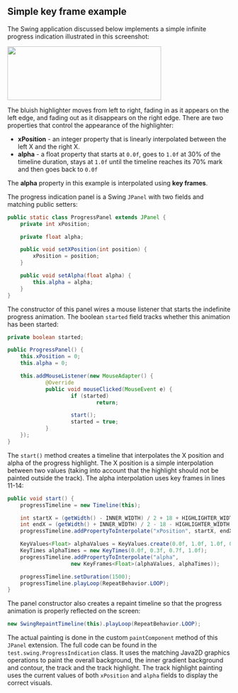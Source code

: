 ## Simple key frame example

The Swing application discussed below implements a simple infinite progress indication illustrated in this screenshot:

<img src="https://raw.githubusercontent.com/kirill-grouchnikov/trident/master/www/images/progressindication.png" width="347" height="121" />

The bluish highlighter moves from left to right, fading in as it appears on the left edge, and fading out as it disappears on the right edge. There are two properties that control the appearance of the highlighter:

* **xPosition** - an integer property that is linearly interpolated between the left X and the right X.
* **alpha** - a float property that starts at `0.0f`, goes to `1.0f` at 30% of the timeline duration, stays at `1.0f` until the timeline reaches its 70% mark and then goes back to `0.0f`

The **alpha** property in this example is interpolated using **key frames**.

The progress indication panel is a Swing `JPanel` with two fields and matching public setters:

```java
public static class ProgressPanel extends JPanel {
	private int xPosition;

	private float alpha;

	public void setXPosition(int position) {
		xPosition = position;
	}

	public void setAlpha(float alpha) {
		this.alpha = alpha;
	}
}
```

The constructor of this panel wires a mouse listener that starts the indefinite progress animation. The boolean `started` field tracks whether this animation has been started:

```java
private boolean started;

public ProgressPanel() {
	this.xPosition = 0;
	this.alpha = 0;

	this.addMouseListener(new MouseAdapter() {
			@Override
			public void mouseClicked(MouseEvent e) {
					if (started)
							return;

					start();
					started = true;
			}
	});
}
```

The `start()` method creates a timeline that interpolates the X position and alpha of the progress highlight. The X position is a simple interpolation between two values (taking into account that the highlight should not be painted outside the track). The alpha interpolation uses key frames in lines 11-14:

```java
public void start() {
	progressTimeline = new Timeline(this);

	int startX = (getWidth() - INNER_WIDTH) / 2 + 18 + HIGHLIGHTER_WIDTH / 2;
	int endX = (getWidth() + INNER_WIDTH) / 2 - 18 - HIGHLIGHTER_WIDTH / 2;
	progressTimeline.addPropertyToInterpolate("xPosition", startX, endX);

	KeyValues<Float> alphaValues = KeyValues.create(0.0f, 1.0f, 1.0f, 0.0f);
	KeyTimes alphaTimes = new KeyTimes(0.0f, 0.3f, 0.7f, 1.0f);
	progressTimeline.addPropertyToInterpolate("alpha",
					new KeyFrames<Float>(alphaValues, alphaTimes));

	progressTimeline.setDuration(1500);
	progressTimeline.playLoop(RepeatBehavior.LOOP);
}
```

The panel constructor also creates a repaint timeline so that the progress animation is properly reflected on the screen:
```java
new SwingRepaintTimeline(this).playLoop(RepeatBehavior.LOOP);
```

The actual painting is done in the custom `paintComponent` method of this `JPanel` extension. The full code can be found in the `test.swing.ProgressIndication` class. It uses the matching Java2D graphics operations to paint the overall background, the inner gradient background and contour, the track and the track highlight. The track highlight painting uses the current values of both `xPosition` and `alpha` fields to display the correct visuals.
